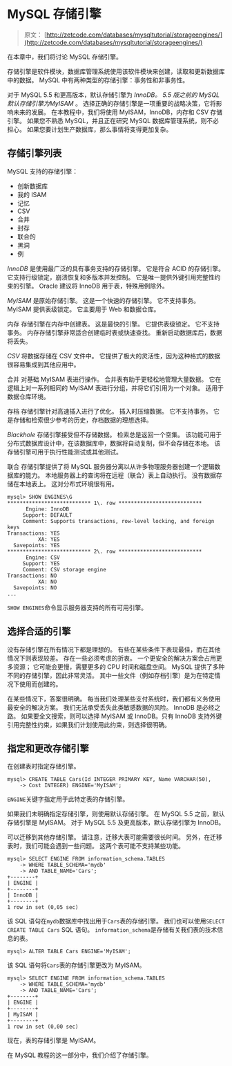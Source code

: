 # MySQL 存储引擎

> 原文： [http://zetcode.com/databases/mysqltutorial/storageengines/](http://zetcode.com/databases/mysqltutorial/storageengines/)

在本章中，我们将讨论 MySQL 存储引擎。

存储引擎是软件模块，数据库管理系统使用该软件模块来创建，读取和更新数据库中的数据。 MySQL 中有两种类型的存储引擎：事务性和非事务性。

对于 MySQL 5.5 和更高版本，默认存储引擎为 _InnoDB。 5.5 版之前的 MySQL 默认存储引擎为MyISAM_ 。 选择正确的存储引擎是一项重要的战略决策，它将影响未来的发展。 在本教程中，我们将使用 MyISAM，InnoDB，内存和 CSV 存储引擎。 如果您不熟悉 MySQL，并且正在研究 MySQL 数据库管理系统，则不必担心。 如果您要计划生产数据库，那么事情将变得更加复杂。

## 存储引擎列表

MySQL 支持的存储引擎：

*   创新数据库
*   我的 ISAM
*   记忆
*   CSV
*   合并
*   封存
*   联合的
*   黑洞
*   例

_InnoDB_ 是使用最广泛的具有事务支持的存储引擎。 它是符合 ACID 的存储引擎。 它支持行级锁定，崩溃恢复和多版本并发控制。 它是唯一提供外键引用完整性约束的引擎。 Oracle 建议将 InnoDB 用于表，特殊用例除外。

_MyISAM_ 是原始存储引擎。 这是一个快速的存储引擎。 它不支持事务。 MyISAM 提供表级锁定。 它主要用于 Web 和数据仓库。

内存 存储引擎在内存中创建表。 这是最快的引擎。 它提供表级锁定。 它不支持事务。 内存存储引擎非常适合创建临时表或快速查找。 重新启动数据库后，数据将丢失。

_CSV_ 将数据存储在 CSV 文件中。 它提供了极大的灵活性，因为这种格式的数据很容易集成到其他应用中。

合并 对基础 MyISAM 表进行操作。 合并表有助于更轻松地管理大量数据。 它在逻辑上对一系列相同的 MyISAM 表进行分组，并将它们引用为一个对象。 适用于数据仓库环境。

存档 存储引擎针对高速插入进行了优化。 插入时压缩数据。 它不支持事务。 它是存储和检索很少参考的历史，存档数据的理想选择。

_Blackhole_ 存储引擎接受但不存储数据。 检索总是返回一个空集。 该功能可用于分布式数据库设计中，在该数据库中，数据将自动复制，但不会存储在本地。 该存储引擎可用于执行性能测试或其他测试。

联合 存储引擎提供了将 MySQL 服务器分离以从许多物理服务器创建一个逻辑数据库的能力。 本地服务器上的查询将在远程（联合）表上自动执行。 没有数据存储在本地表上。 这对分布式环境很有用。

```
mysql> SHOW ENGINES\G
*************************** 1\. row ***************************
      Engine: InnoDB
     Support: DEFAULT
     Comment: Supports transactions, row-level locking, and foreign keys
Transactions: YES
          XA: YES
  Savepoints: YES
*************************** 2\. row ***************************
      Engine: CSV
     Support: YES
     Comment: CSV storage engine
Transactions: NO
          XA: NO
  Savepoints: NO
...

```

`SHOW ENGINES`命令显示服务器支持的所有可用引擎。

## 选择合适的引擎

没有存储引擎在所有情况下都是理想的。 有些在某些条件下表现最佳，而在其他情况下则表现较差。 存在一些必须考虑的折衷。 一个更安全的解决方案会占用更多资源； 它可能会更慢，需要更多的 CPU 时间和磁盘空间。 MySQL 提供了多种不同的存储引擎，因此非常灵活。 其中一些文件（例如存档引擎）是为在特定情况下使用而创建的。

在某些情况下，答案很明确。 每当我们处理某些支付系统时，我们都有义务使用最安全的解决方案。 我们无法承受丢失此类敏感数据的风险。 InnoDB 是必经之路。 如果要全文搜索，则可以选择 MyISAM 或 InnoDB。只有 InnoDB 支持外键引用完整性约束，如果我们计划使用此约束，则选择很明确。

## 指定和更改存储引擎

在创建表时指定存储引擎。

```
mysql> CREATE TABLE Cars(Id INTEGER PRIMARY KEY, Name VARCHAR(50), 
    -> Cost INTEGER) ENGINE='MyISAM';

```

`ENGINE`关键字指定用于此特定表的存储引擎。

如果我们未明确指定存储引擎，则使用默认存储引擎。 在 MySQL 5.5 之前，默认存储引擎是 MyISAM。 对于 MySQL 5.5 及更高版本，默认存储引擎为 InnoDB。

可以迁移到其他存储引擎。 请注意，迁移大表可能需要很长时间。 另外，在迁移表时，我们可能会遇到一些问题。 这两个表可能不支持某些功能。

```
mysql> SELECT ENGINE FROM information_schema.TABLES
    -> WHERE TABLE_SCHEMA='mydb'
    -> AND TABLE_NAME='Cars';
+--------+
| ENGINE |
+--------+
| InnoDB |
+--------+
1 row in set (0,05 sec)

```

该 SQL 语句在`mydb`数据库中找出用于`Cars`表的存储引擎。 我们也可以使用`SELECT CREATE TABLE Cars` SQL 语句。 `information_schema`是存储有关我们表的技术信息的表。

```
mysql> ALTER TABLE Cars ENGINE='MyISAM';

```

该 SQL 语句将`Cars`表的存储引擎更改为 MyISAM。

```
mysql> SELECT ENGINE FROM information_schema.TABLES
    -> WHERE TABLE_SCHEMA='mydb'
    -> AND TABLE_NAME='Cars';
+--------+
| ENGINE |
+--------+
| MyISAM |
+--------+
1 row in set (0,00 sec)

```

现在，表的存储引擎是 MyISAM。

在 MySQL 教程的这一部分中，我们介绍了存储引擎。